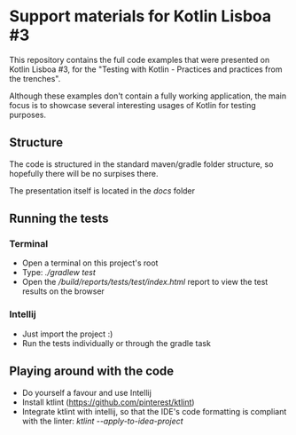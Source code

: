 # Support materials for Kotlin Lisboa #3

This repository contains the full code examples that were presented on Kotlin Lisboa #3, for the "Testing with Kotlin - Practices and practices from the trenches".

Although these examples don't contain a fully working application, the main focus is to showcase several interesting usages of Kotlin for testing purposes. 

## Structure ##

The code is structured in the standard maven/gradle folder structure, so hopefully there will be no surpises there.

The presentation itself is located in the *docs* folder 

## Running the tests ##

### Terminal ###
* Open a terminal on this project's root
* Type: *./gradlew test*
* Open the */build/reports/tests/test/index.html* report to view the test results on the browser


### Intellij ###
* Just import the project :)
* Run the tests individually or through the gradle task


## Playing around with the code ##
* Do yourself a favour and use Intellij
* Install ktlint (https://github.com/pinterest/ktlint)
* Integrate ktlint with intellij, so that the IDE's code formatting is compliant with the linter: *ktlint --apply-to-idea-project*  